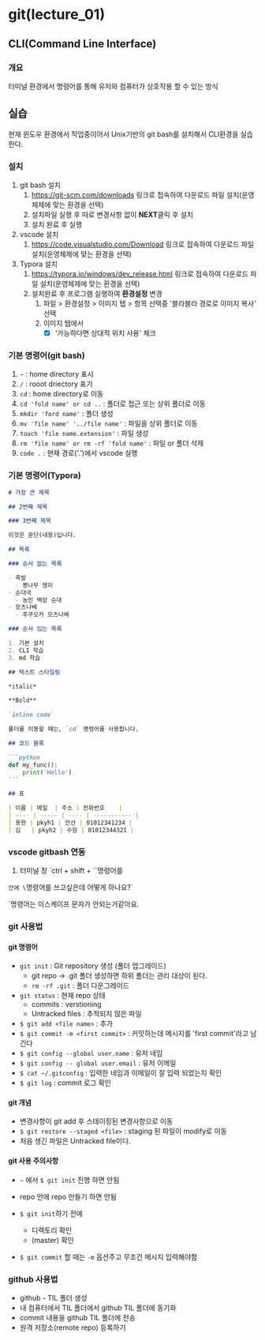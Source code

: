 # git(lecture_01)

## CLI(Command Line Interface)

### 개요

터미널 환경에서 명령어를 통해 유저와 컴퓨터가 상호작용 할 수 있는 방식

## 실습

현재 윈도우 환경에서 작업중이어서 Unix기반의 git bash를 설치해서 CLI환경을 실습한다.

### 설치

1. git bash 설치
   1. <https://git-scm.com/downloads> 링크로 접속하여 다운로드 파일 설치(운영체제에 맞는 환경을 선택)
   2. 설치파일 실행 후 따로 변경사항 없이 **NEXT**클릭 후 설치
   3. 설치 완료 후 실행
2. vscode 설치
   1. <https://code.visualstudio.com/Download> 링크로 접속하여 다운로드 파일 설치(운영체제에 맞는 환경을 선택)
3. Typora 설치
   1. <https://typora.io/windows/dev_release.html> 링크로 접속하여 다운로드 파일 설치(운영체제에 맞는 환경을 선택)
   2. 설치완료 후 프로그램 실행하여 **환경설정** 변경
      1. 파일 > 환경설정 > 이미지 탭 > 항목 선택중 '블라블라 경로로 이미지 복사' 선택
      2. 이미지 탭에서
         - [x] '가능하다면 상대적 위치 사용' 체크

### 기본 명령어(git bash)

1. `~` : home directory 표시
2. `/` : rooot driectory 표기
3. `cd` : home directory로 이동
4. `cd 'fold name' or cd ..` : 폴더로 접근 또는 상위 폴더로 이동
5. `mkdir 'ford name'` : 폴더 생성
6. `mv 'file name' '../file name'` : 파일을 상위 폴더로 이동
7. `touch 'file name.extension'` : 파일 생성
8. `rm 'file name' or rm -rf 'fold name'` : 파일 or 폴더 삭제
9. `code .` : 현재 경로('.')에서 vscode 실행

### 기본 명령어(Typora)

````markdown
# 가장 큰 제목

## 2번째 제목

### 3번째 제목

이것은 문단(내용)입니다.

## 목록

### 순서 없는 목록

- 족발
  - 뽕나무 쟁이
- 순대국
  - 농민 백암 순대
- 모츠나베
  - 후쿠오카 모츠나베

### 순서 있는 목록

1. 기본 설치
2. CLI 학습
3. md 학습

## 텍스트 스타일링

*italic*

**Bold**

`inline code`

폴더를 이동할 때는, `cd` 명령어를 사용합니다.

## 코드 블록

```python
def my_func():
	print('Hello')
```

## 표

| 이름 | 메일  | 주소 | 전화번호    |
| ---- | ----- | ---- | ----------- |
| 용현 | pkyh1 | 안산 | 01012341234 |
| 김   | pkyh2 | 수원 | 01012344321 |
````

### vscode gitbash 연동

1. 터미널 창 `ctrl + shift + \``명령어를

`안에 \`명령어를 쓰고싶은데 어떻게 하나요?`

`명령어는 이스케이프 문자가 안되는거같아요.

### git 사용법

#### git 명령어

- `git init` : Git repository 생성 (폴더 업그레이드)
  - git repo -> .git 폴더 생성하면 하위 폴더는 관리 대상이 된다.
  - `rm -rf .git` : 폴더 다운그레이드
- `git status` : 현재 repo 상태
  - commits : verstioning
  - Untracked files : 추적되지 않은 파일
- `$ git add <file name>` : 추가
- `$ git commit -m <first commit>` :  커밋하는데 메시지를 'first commit'라고 남긴다
- `$ git config --global user.name` : 유저 네임
- `$ git config -- global user.email` : 유저 이메일
- `$ cat ~/.gitconfig` : 입력한 네임과 이메일이 잘 입력 되었는지 확인
- `$ git log` : commit 로그 확인

#### git 개념

- 변경사항이 git add 후 스테이징된 변경사항으로 이동
- `$ git restore --staged <file>` : staging 된 파일이 modify로 이동
- 처음 생긴 파일은 Untracked file이다.

#### git 사용 주의사항

- `~` 에서 `$ git init` 진행 하면 안됨

- repo 안에 repo 만들기 하면 안됨

- `$ git init`하기 전에

  - 디렉토리 확인
  - (master) 확인

- `$ git commit` 할 때는 `-m` 옵션주고 무조건 메시지 입력해야함

  

### github 사용법

- github - TIL 폴더 생성
- 내 컴퓨터에서 TIL 폴더에서 github TIL 폴더에 동기화
- commit 내용을 github TIL 폴더에 전송
- 원격 저장소(remote repo) 등록하기